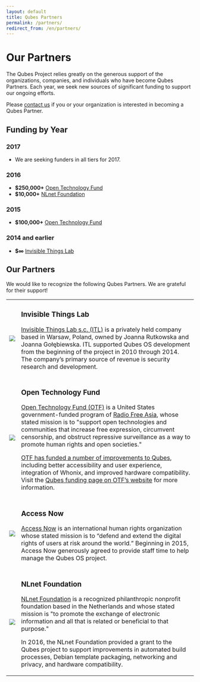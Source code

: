 ```yaml
---
layout: default
title: Qubes Partners
permalink: /partners/
redirect_from: /en/partners/
---
```


Our Partners
==============

The Qubes Project relies greatly on the generous support of the organizations, companies, and individuals who have become Qubes Partners. Each year, we seek new sources of significant funding to support our ongoing efforts.

Please [contact us][contact] if you or your organization is interested in becoming a Qubes Partner.

## Funding by Year

### 2017
- We are seeking funders in all tiers for 2017.

### 2016
- **$250,000+** [Open Technology Fund](#open-technology-fund)
- **$10,000+** [NLnet Foundation](#nlnet-foundation)

### 2015
- **$100,000+** [Open Technology Fund](#open-technology-fund)    

### 2014 and earlier
- **$∞** [Invisible Things Lab](#invisible-things-lab)

## Our Partners
We would like to recognize the following Qubes Partners. We are grateful for their support!

<table class="partners" border="0">
  <tbody>
    <tr id="invisible-things-lab">
      <td>
        <a href="http://invisiblethingslab.com/itl/Welcome.html">
          <img src="/attachment/site/itl.png">
        </a>
      </td>
      <td>
        <h3>Invisible Things Lab</h3><a href="http://invisiblethingslab.com/itl/Welcome.html">
        <p>Invisible Things Lab s.c. (ITL)</a> is a privately held company based in Warsaw, Poland, owned by Joanna Rutkowska and Joanna Gołębiewska. ITL supported Qubes OS development from the beginning of the project in 2010 through 2014. The company’s primary source of revenue is security research and development.</p>
      </td>
    </tr>
    <tr id="open-technology-fund">
      <td>
        <a href="https://www.opentechfund.org/">
          <img src="/attachment/site/OTF-logo.png">
        </a>
      </td>
      <td>
        <h3>Open Technology Fund</h3>
        <p><a href="https://www.opentechfund.org/">Open Technology Fund (OTF)</a>
        is a United States government-funded program of
        <a href="http://www.rfa.org">Radio Free Asia</a>, whose stated mission is
        to "support open technologies and communities that increase free
        expression, circumvent censorship, and obstruct repressive surveillance
        as a way to promote human rights and open societies."</p>
        <p><a href="https://blog.invisiblethings.org/2015/06/04/otf-funding-announcement.html">OTF has funded a number of improvements to Qubes</a>, including better accessibility and user experience, integration of Whonix, and improved hardware compatibility. Visit the <a href="https://www.opentech.fund/project/qubes-os">Qubes funding page on OTF’s website</a> for more information.</p>
      </td>
    </tr>
    <tr id="access-now">
      <td>
        <a href="https://www.accessnow.org/">
          <img src="/attachment/site/accessnow.png">
        </a>
      </td>
      <td>
        <h3>Access Now</h3>
        <p><a href="https://www.accessnow.org/">Access Now</a> is an international human rights organization whose stated mission is to “defend and extend the digital rights of users at risk around the world.” Beginning in 2015, Access Now generously agreed to provide staff time to help manage the Qubes OS project.</p>
      </td>
    </tr>
    <tr id="nlnet-foundation">
      <td>
        <a href="https://nlnet.nl">
          <img src="/attachment/site/nlnet.gif">
        </a>
      </td>
      <td>
        <h3>NLnet Foundation</h3>
        <p><a href="https://nlnet.nl">NLnet Foundation</a> is a recognized philanthropic nonprofit foundation based in the Netherlands and whose stated mission is "to promote the exchange of electronic information and all that is related or beneficial to that purpose."</p>
        <p>In 2016, the NLnet Foundation provided a grant to the Qubes project to support improvements in automated build processes, Debian template packaging, networking and privacy, and hardware compatibility.</p>
      </td>
    </tr>
  </tbody>
</table>

[contact]: mailto:funding@qubes-os.org
